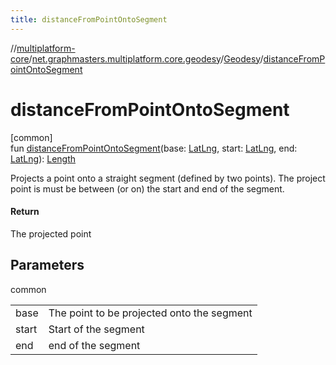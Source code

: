 ```yaml
---
title: distanceFromPointOntoSegment
---
```

//[multiplatform-core](../../../index.html)/[net.graphmasters.multiplatform.core.geodesy](../index.html)/[Geodesy](index.html)/[distanceFromPointOntoSegment](distance-from-point-onto-segment.html)



# distanceFromPointOntoSegment



[common]\
fun [distanceFromPointOntoSegment](distance-from-point-onto-segment.html)(base: [LatLng](../../net.graphmasters.multiplatform.core.model/-lat-lng/index.html), start: [LatLng](../../net.graphmasters.multiplatform.core.model/-lat-lng/index.html), end: [LatLng](../../net.graphmasters.multiplatform.core.model/-lat-lng/index.html)): [Length](../../net.graphmasters.multiplatform.core.units/-length/index.html)



Projects a point onto a straight segment (defined by two points). The project point is must be between (or on) the start and end of the segment.



#### Return



The projected point



## Parameters


common

| | |
|---|---|
| base | The point to be projected onto the segment |
| start | Start of the segment |
| end | end of the segment |




